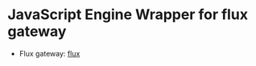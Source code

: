# JavaScript Engine Wrapper for flux gateway

- Flux gateway: [flux](https://github.com/bytepowered/flux)

